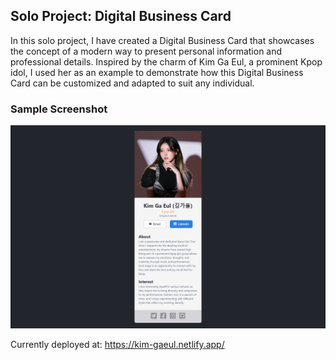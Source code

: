 ## Solo Project: Digital Business Card 
In this solo project, I have created a Digital Business Card that showcases the concept of a modern way to present personal information and professional details. Inspired by the charm of Kim Ga Eul, a prominent Kpop idol, I used her as an example to demonstrate how this Digital Business Card can be customized and adapted to suit any individual.



### Sample Screenshot
![Kim Ga Eul](https://raw.githubusercontent.com/b-luis/scrimba-react-js/master/00-practice-challenges/screenshots/screencap-kim-gaeul.png)


Currently deployed at:
https://kim-gaeul.netlify.app/
<!-- Add any additional text or content below the image -->
